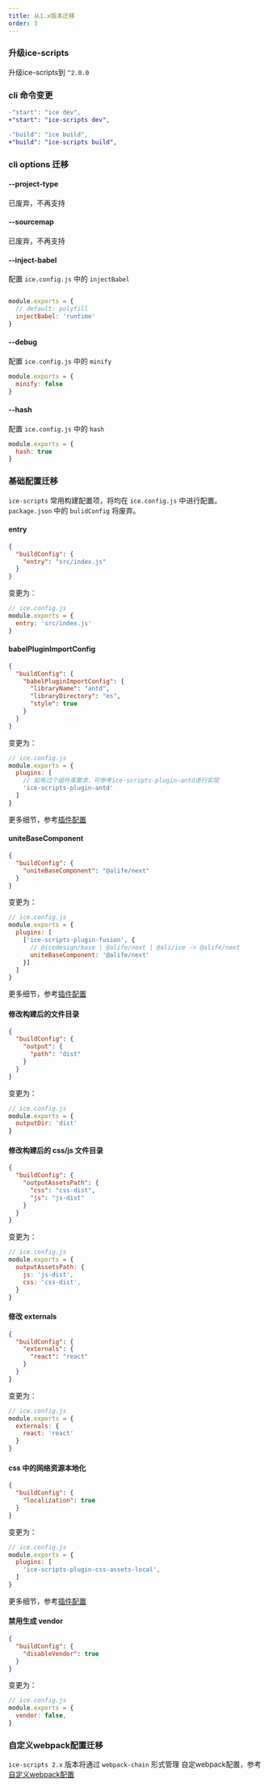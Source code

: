 ```yaml
---
title: 从1.x版本迁移
order: 3
---
```


### 升级ice-scripts

升级ice-scripts到 `^2.0.0`

### cli 命令变更

```diff
-"start": "ice dev",
+"start": "ice-scripts dev",

-"build": "ice build",
+"build": "ice-scripts build",
```

### cli options 迁移

#### --project-type

已废弃，不再支持

#### --sourcemap

已废弃，不再支持

#### --inject-babel

配置 `ice.config.js` 中的 `injectBabel`

```js

module.exports = {
  // default: polyfill
  injectBabel: 'runtime'
}
```

#### --debug

配置 `ice.config.js` 中的 `minify`

```js
module.exports = {
  minify: false
}
```

#### --hash

配置 `ice.config.js` 中的 `hash`

```js
module.exports = {
  hash: true
}
```


### 基础配置迁移

`ice-scripts` 常用构建配置项，将均在 `ice.config.js` 中进行配置。`package.json` 中的 `bulidConfig` 将废弃。

#### entry

```json
{
  "buildConfig": {
    "entry": "src/index.js"
  }
}
```

变更为：

```js
// ice.config.js
module.exports = {
  entry: 'src/index.js'
}
```

#### babelPluginImportConfig

```json
{
  "buildConfig": {
    "babelPluginImportConfig": {
      "libraryName": "antd",
      "libraryDirectory": "es",
      "style": true
    }
  }
}
```

变更为：

```js
// ice.config.js
module.exports = {
  plugins: [
    // 如有过个组件库需求，可参考ice-scripts-plugin-antd进行实现
    'ice-scripts-plugin-antd'
  ]
}
```

更多细节，参考[插件配置](/docs/cli/basic/plugins)

#### uniteBaseComponent

```json
{
  "buildConfig": {
    "uniteBaseComponent": "@alife/next"
  }
}
```

变更为：

```js
// ice.config.js
module.exports = {
  plugins: [
    ['ice-scripts-plugin-fusion', {
      // @icedesign/base | @alife/next | @ali/ice -> @alife/next
      uniteBaseComponent: '@alife/next'
    }]
  ]
}
```

更多细节，参考[插件配置](/docs/cli/basic/plugins)

#### 修改构建后的文件目录

```json
{
  "buildConfig": {
    "output": {
      "path": "dist"
    }
  }
}
```

变更为：

```js
// ice.config.js
module.exports = {
  outputDir: 'dist'
}
```

#### 修改构建后的 css/js 文件目录

```json
{
  "buildConfig": {
    "outputAssetsPath": {
      "css": "css-dist",
      "js": "js-dist"
    }
  }
}
```

变更为：

```js
// ice.config.js
module.exports = {
  outputAssetsPath: {
    js: 'js-dist',
    css: 'css-dist',
  }
}
```

#### 修改 externals

```json
{
  "buildConfig": {
    "externals": {
      "react": "react"
    }
  }
}
```

变更为：

```js
// ice.config.js
module.exports = {
  externals: {
    react: 'react'
  }
}
```

#### css 中的网络资源本地化

```json
{
  "buildConfig": {
    "localization": true
  }
}
```

变更为：

```js
// ice.config.js
module.exports = {
  plugins: [
    'ice-scripts-plugin-css-assets-local',
  ]
}
```

更多细节，参考[插件配置](/docs/cli/basic/plugins)

#### 禁用生成 vendor

```json
{
  "buildConfig": {
    "disableVendor": true
  }
}
```

变更为：

```js
// ice.config.js
module.exports = {
  vendor: false,
}
```

### 自定义webpack配置迁移

`ice-scripts 2.x` 版本将通过 `webpack-chain` 形式管理 自定webpack配置，参考[自定义webpack配置](/docs/cli/basic/custom-webpack)
